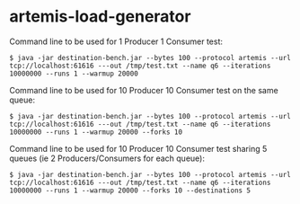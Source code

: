 # artemis-load-generator


Command line to be used for 1 Producer 1 Consumer test:

```
$ java -jar destination-bench.jar --bytes 100 --protocol artemis --url tcp://localhost:61616 ---out /tmp/test.txt --name q6 --iterations 10000000 --runs 1 --warmup 20000

```
Command line to be used for 10 Producer 10 Consumer test on the same queue:

```
$ java -jar destination-bench.jar --bytes 100 --protocol artemis --url tcp://localhost:61616 ---out /tmp/test.txt --name q6 --iterations 10000000 --runs 1 --warmup 20000 --forks 10
```
Command line to be used for 10 Producer 10 Consumer test sharing 5 queues (ie 2 Producers/Consumers for each queue):

```
$ java -jar destination-bench.jar --bytes 100 --protocol artemis --url tcp://localhost:61616 ---out /tmp/test.txt --name q6 --iterations 10000000 --runs 1 --warmup 20000 --forks 10 --destinations 5
```
